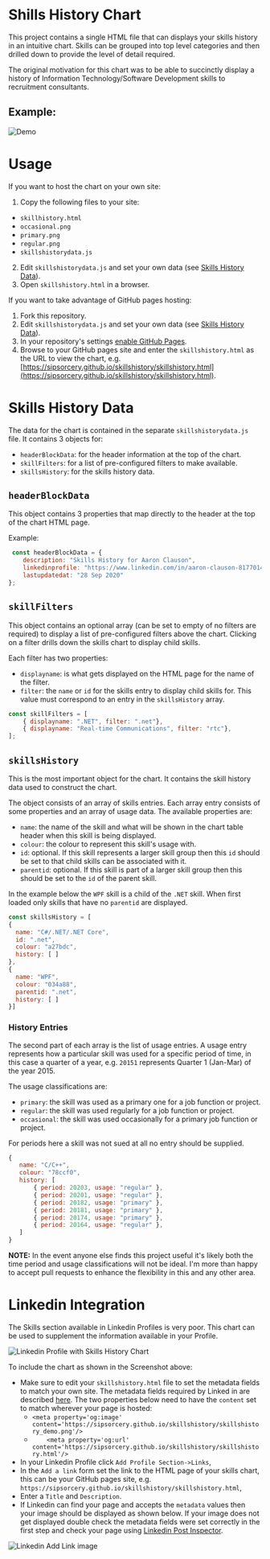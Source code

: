 # Shills History Chart

This project contains a single HTML file that can displays your skills history in an intuitive chart. Skills can be grouped into top level categories and then drilled down to provide the level of detail required.

The original motivation for this chart was to be able to succinctly display a history of Information Technology/Software Development skills to recruitment consultants.

## Example:

![Demo](skillshistory_demo.png)

# Usage

If you want to host the chart on your own site:

1. Copy the following files to your site:
  - `skillhistory.html`
  - `occasional.png`
  - `primary.png`
  - `regular.png`
  - `skillshistorydata.js`

2. Edit `skillshistorydata.js` and set your own data (see [Skills History Data](#skills-history-data)).
3. Open `skillshistory.html` in a browser.

If you want to take advantage of GitHub pages hosting:

1. Fork this repository.
2. Edit `skillshistorydata.js` and set your own data (see [Skills History Data](#skills-history-data)).
3. In your repository's settings [enable GitHub Pages](https://docs.github.com/en/free-pro-team@latest/github/working-with-github-pages/creating-a-github-pages-site).
4. Browse to your GitHub pages site and enter the `skillshistory.html` as the URL to view the chart, e.g. [https://sipsorcery.github.io/skillshistory/skillshistory.html](https://sipsorcery.github.io/skillshistory/skillshistory.html).

# Skills History Data

The data for the chart is contained in the separate `skillshistorydata.js` file. It contains 3 objects for:

 - `headerBlockData`: for the header information at the top of the chart.
 - `skillFilters`: for a list of pre-configured filters to make available.
 - `skillsHistory`: for the skills history data.

 ## `headerBlockData`

This object contains 3 properties that map directly to the header at the top of the chart HTML page.

Example:

```javascript
 const headerBlockData = {
    description: "Skills History for Aaron Clauson",
    linkedinprofile: "https://www.linkedin.com/in/aaron-clauson-81770144/",
    lastupdatedat: "28 Sep 2020"
};
```

## `skillFilters`

This object contains an optional array (can be set to empty of no filters are required) to display a list of pre-configured filters above the chart. Clicking on a filter drills down the skills chart to display child skills.

Each filter has two properties:
 - `displayname`: is what gets displayed on the HTML page for the name of the filter.
 - `filter`: the `name` or `id` for the skills entry to display child skills for. This value must correspond to an entry in the `skillsHistory` array.

```javascript
const skillFilters = [
    { displayname: ".NET", filter: ".net"},
    { displayname: "Real-time Communications", filter: "rtc"},
];
```

## `skillsHistory`

This is the most important object for the chart. It contains the skill history data used to construct the chart.

The object consists of an array of skills entries. Each array entry consists of some properties and an array of usage data. The available properties are:

 - `name`: the name of the skill and what will be shown in the chart table header when this skill is being displayed.
 - `colour`: the colour to represent this skill's usage with.
 - `id`: optional. If this skill represents a larger skill group then this `id` should be set to that child skills can be associated with it.
 - `parentid`: optional. If this skill is part of a larger skill group then this should be set to the `id` of the parent skill. 

In the example below the `WPF` skill is a child of the `.NET` skill. When first loaded only skills that have no `parentid` are displayed. 

```javascript
const skillsHistory = [
{
  name: "C#/.NET/.NET Core",
  id: ".net",
  colour: "a27bdc",
  history: [ ]
},
{
  name: "WPF",
  colour: "034a88",
  parentid: ".net",
  history: [ ]
}]
```

### History Entries

The second part of each array is the list of usage entries. A usage entry represents how a particular skill was used for a specific period of time, in this case a quarter of a year, e.g. `20151` represents Quarter 1 (Jan-Mar) of the year 2015.

The usage classifications are:

 - `primary`: the skill was used as a primary one for a job function or project.
 - `regular`: the skill was used regularly for a job function or project.
 - `occasional`: the skill was used occasionally for a primary job function or project.

For periods here a skill was not sued at all no entry should be supplied.

 ```javascript
{
	name: "C/C++",
	colour: "78ccf0",
	history: [
		{ period: 20203, usage: "regular" },
		{ period: 20201, usage: "regular" },
		{ period: 20182, usage: "primary" },
		{ period: 20181, usage: "primary" },
		{ period: 20174, usage: "primary" },
		{ period: 20164, usage: "regular" },
	]
}
 ```

 **NOTE:** In the event anyone else finds this project useful it's likely both the time period and usage classifications will not be ideal. I'm more than happy to accept pull requests to enhance the flexibility in this and any other area.

 # Linkedin Integration

 The Skills section available in Linkedin Profiles is very poor. This chart can be used to supplement the information available in your Profile.

 ![Linkedin Profile with Skills History Chart](images/linkedin_with_skillshistory.png)

 To include the chart as shown in the Screenshot above:

 - Make sure to edit your `skillshistory.html` file to set the metadata fields to match your own site. The metadata fields required by Linked in are described [here](https://www.linkedin.com/help/linkedin/answer/46687). The two properties below need to have the `content` set to match wherever your page is hosted:
   - `<meta property='og:image' content='https://sipsorcery.github.io/skillshistory/skillshistory_demo.png'/>`
   - `    <meta property='og:url' content='https://sipsorcery.github.io/skillshistory/skillshistory.html'/>`
 - In your Linkedin Profile click `Add Profile Section->Links`,
 - In the `Add a link` form set the link to the HTML page of your skills chart, this can be your GitHub pages site, e.g. `https://sipsorcery.github.io/skillshistory/skillshistory.html`,
- Enter a `Title` and `Description`.
- If Linkedin can find your page and accepts the `metadata` values then your image should be displayed as shown below. If your image does not get displayed double check the metadata fields were set correctly in the first step and check your page using [Linkedin Post Inspector](https://www.linkedin.com/post-inspector/inspect/).

![Linkedin Add Link image](images/linkedin_addlink.png)